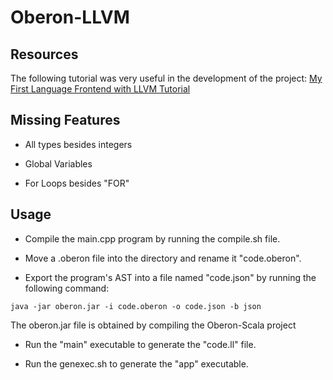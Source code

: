 # Oberon-LLVM

## Resources

The following tutorial was very useful in the development of the project: [My First Language Frontend with LLVM Tutorial](https://llvm.org/docs/tutorial/MyFirstLanguageFrontend/index.html)

## Missing Features

- All types besides integers

- Global Variables

- For Loops besides "FOR"

## Usage

- Compile the main.cpp program by running the compile.sh file.

- Move a .oberon file into the directory and rename it "code.oberon".

- Export the program's AST into a file named "code.json" by running the following command:

```
java -jar oberon.jar -i code.oberon -o code.json -b json
```

The oberon.jar file is obtained by compiling the Oberon-Scala project

- Run the "main" executable to generate the "code.ll" file.

- Run the genexec.sh to generate the "app" executable.
